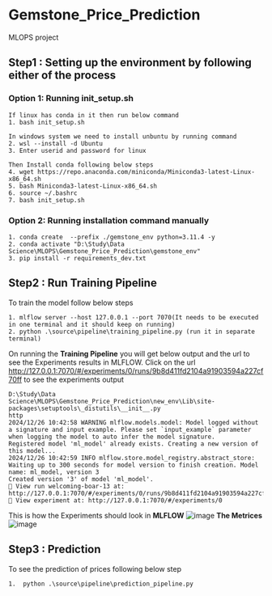 # Gemstone_Price_Prediction
MLOPS project

## Step1 : Setting up the environment by following either of the process

### Option 1: Running init_setup.sh

```
If linux has conda in it then run below command 
1. bash init_setup.sh

In windows system we need to install unbuntu by running command  
2. wsl --install -d Ubuntu
3. Enter userid and password for linux

Then Install conda following below steps
4. wget https://repo.anaconda.com/miniconda/Miniconda3-latest-Linux-x86_64.sh
5. bash Miniconda3-latest-Linux-x86_64.sh
6. source ~/.bashrc
7. bash init_setup.sh
```

### Option 2: Running installation command manually
```
1. conda create  --prefix ./gemstone_env python=3.11.4 -y
2. conda activate "D:\Study\Data Science\MLOPS\Gemstone_Price_Prediction\gemstone_env"  
3. pip install -r requirements_dev.txt
```

## Step2 : Run Training Pipeline
To train the model follow below steps
```
1. mlflow server --host 127.0.0.1 --port 7070(It needs to be executed in one terminal and it should keep on running)
2. python .\source\pipeline\training_pipeline.py (run it in separate terminal)
```

On running the **Training Pipeline** you will get below output and the url to see the Experiments results in MLFLOW. Click on the url http://127.0.0.1:7070/#/experiments/0/runs/9b8d411fd2104a91903594a227cf70ff to see the experiments output

```
D:\Study\Data Science\MLOPS\Gemstone_Price_Prediction\new_env\Lib\site-packages\setuptools\_distutils\__init__.py
http
2024/12/26 10:42:58 WARNING mlflow.models.model: Model logged without a signature and input example. Please set `input_example` parameter when logging the model to auto infer the model signature.
Registered model 'ml_model' already exists. Creating a new version of this model...
2024/12/26 10:42:59 INFO mlflow.store.model_registry.abstract_store: Waiting up to 300 seconds for model version to finish creation. Model name: ml_model, version 3
Created version '3' of model 'ml_model'.
🏃 View run welcoming-boar-13 at: http://127.0.0.1:7070/#/experiments/0/runs/9b8d411fd2104a91903594a227cf70ff
🧪 View experiment at: http://127.0.0.1:7070/#/experiments/0
```

This is how the Experiments should look in **MLFLOW**
![image](https://github.com/user-attachments/assets/ddbff8a6-d329-46bf-820e-93982abb2baf)
**The Metrices**
![image](https://github.com/user-attachments/assets/5c5ef678-70d1-46fe-a731-68c99e123a3b)

## Step3 : Prediction
To see the prediction of prices following below step
```
1.  python .\source\pipeline\prediction_pipeline.py 
```
